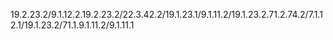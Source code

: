 19.2.23.2/9.1.12.2.19.2.23.2/22.3.42.2/19.1.23.1/9.1.11.2/19.1.23.2.71.2.74.2/7.1.12.1/19.1.23.2/71.1.9.1.11.2/9.1.11.1
